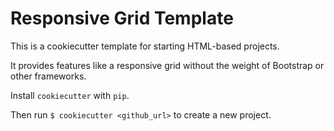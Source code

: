 # Responsive Grid Template

This is a cookiecutter template for starting HTML-based projects.

It provides features like a responsive grid without the weight of Bootstrap or other frameworks.

Install `cookiecutter` with `pip`.

Then run `$ cookiecutter <github_url>` to create a new project.
